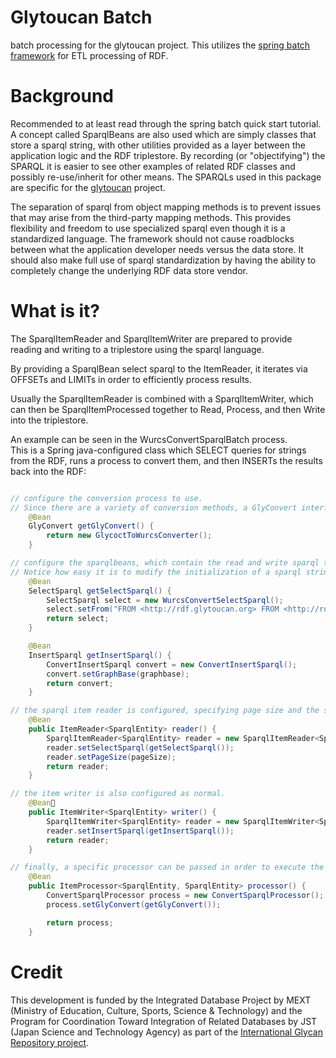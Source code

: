 # Glytoucan Batch
batch processing for the glytoucan project.  This utilizes the [spring batch framework](http://projects.spring.io/spring-batch/) for ETL processing of RDF.

# Background
Recommended to at least read through the spring batch quick start tutorial.  A concept called SparqlBeans are also used which are simply classes that store a sparql string, with other utilities provided as a layer between the application logic and the RDF triplestore.  By recording (or "objectifying") the SPARQL it is easier to see other examples of related RDF classes and possibly re-use/inherit for other means.  The SPARQLs used in this package are specific for the [glytoucan](http://glytoucan.org) project.

The separation of sparql from object mapping methods is to prevent issues that may arise from the third-party mapping methods.  This provides flexibility and freedom to use specialized sparql even though it is a standardized language.  The framework should not cause roadblocks between what the application developer needs versus the data store.  It should also make full use of sparql standardization by having the ability to completely change the underlying RDF data store vendor.

# What is it?
The SparqlItemReader and SparqlItemWriter are prepared to provide reading and writing to a triplestore using the sparql language.

By providing a SparqlBean select sparql to the ItemReader, it iterates via OFFSETs and LIMITs in order to efficiently process results.

Usually the SparqlItemReader is combined with a SparqlItemWriter, which can then be SparqlItemProcessed together to Read, Process, and then Write into the triplestore.

An example can be seen in the WurcsConvertSparqlBatch process.  
This is a Spring java-configured class which SELECT queries for strings from the RDF, runs a process to convert them, and then INSERTs the results back into the RDF:
```java

// configure the conversion process to use.
// Since there are a variety of conversion methods, a GlyConvert interface is used.
	@Bean
	GlyConvert getGlyConvert() {
		return new GlycoctToWurcsConverter();
	}

// configure the sparqlbeans, which contain the read and write sparql text.  
// Notice how easy it is to modify the initialization of a sparql string.
	@Bean
	SelectSparql getSelectSparql() {
		SelectSparql select = new WurcsConvertSelectSparql();
		select.setFrom("FROM <http://rdf.glytoucan.org> FROM <http://rdf.glytoucan.org/sequence/wurcs>");
		return select;
	}

	@Bean
	InsertSparql getInsertSparql() {
		ConvertInsertSparql convert = new ConvertInsertSparql();
		convert.setGraphBase(graphbase);
		return convert;
	}

// the sparql item reader is configured, specifying page size and the select.
	@Bean
	public ItemReader<SparqlEntity> reader() {
		SparqlItemReader<SparqlEntity> reader = new SparqlItemReader<SparqlEntity>();
		reader.setSelectSparql(getSelectSparql());
		reader.setPageSize(pageSize);
		return reader;
	}

// the item writer is also configured as normal.  
	@Bean
	public ItemWriter<SparqlEntity> writer() {
		SparqlItemWriter<SparqlEntity> reader = new SparqlItemWriter<SparqlEntity>();
		reader.setInsertSparql(getInsertSparql());
		return reader;
	}

// finally, a specific processor can be passed in order to execute the conversion for each item read.
	@Bean
	public ItemProcessor<SparqlEntity, SparqlEntity> processor() {
		ConvertSparqlProcessor process = new ConvertSparqlProcessor();
		process.setGlyConvert(getGlyConvert());

		return process;
	}

```

# Credit
This development is funded by the Integrated Database Project by MEXT (Ministry of Education, Culture, Sports, Science & Technology) 
and the Program for Coordination Toward Integration of Related Databases by JST (Japan Science and Technology Agency) as part of the [International Glycan Repository project](http://www.glytoucan.org).

